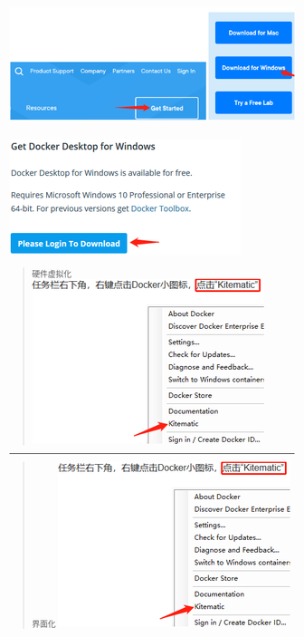 ![](安装img/1.jpg "")
---
![](安装img/2.jpg "")
---
> 硬件虚拟化
![](安装img/3.jpg "")
---
> 界面化
![](安装img/4.jpg "")
